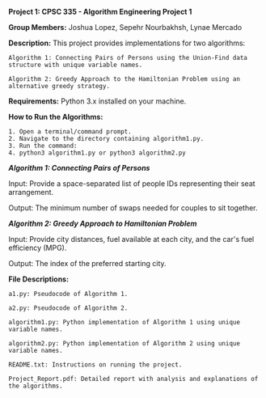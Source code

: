 **Project 1: CPSC 335 - Algorithm Engineering Project 1**

**Group Members:**
Joshua Lopez, 
Sepehr Nourbakhsh, 
Lynae Mercado

**Description:**
This project provides implementations for two algorithms:

    Algorithm 1: Connecting Pairs of Persons using the Union-Find data structure with unique variable names.
    
    Algorithm 2: Greedy Approach to the Hamiltonian Problem using an alternative greedy strategy.

**Requirements:**
Python 3.x installed on your machine.

**How to Run the Algorithms:**

    1. Open a terminal/command prompt.
    2. Navigate to the directory containing algorithm1.py.
    3. Run the command:
    4. python3 algorithm1.py or python3 algorithm2.py

_**Algorithm 1: Connecting Pairs of Persons**_

Input: Provide a space-separated list of people IDs representing their seat arrangement.

Output: The minimum number of swaps needed for couples to sit together.

_**Algorithm 2: Greedy Approach to Hamiltonian Problem**_

Input: Provide city distances, fuel available at each city, and the car's fuel efficiency (MPG).

Output: The index of the preferred starting city.

**File Descriptions:**

    a1.py: Pseudocode of Algorithm 1.
    
    a2.py: Pseudocode of Algorithm 2.
    
    algorithm1.py: Python implementation of Algorithm 1 using unique variable names.
    
    algorithm2.py: Python implementation of Algorithm 2 using unique variable names.
    
    README.txt: Instructions on running the project.
    
    Project_Report.pdf: Detailed report with analysis and explanations of the algorithms.
